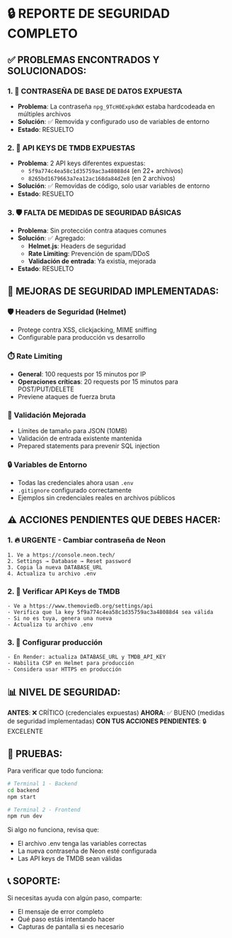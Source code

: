 # 🔒 REPORTE DE SEGURIDAD COMPLETO

## ✅ PROBLEMAS ENCONTRADOS Y SOLUCIONADOS:

### 1. 🚨 CONTRASEÑA DE BASE DE DATOS EXPUESTA
- **Problema**: La contraseña `npg_9TcH0ExpkdWX` estaba hardcodeada en múltiples archivos
- **Solución**: ✅ Removida y configurado uso de variables de entorno
- **Estado**: RESUELTO

### 2. 🔑 API KEYS DE TMDB EXPUESTAS  
- **Problema**: 2 API keys diferentes expuestas:
  - `5f9a774c4ea58c1d35759ac3a48088d4` (en 22+ archivos)
  - `8265bd1679663a7ea12ac168da84d2e8` (en 2 archivos)
- **Solución**: ✅ Removidas de código, solo usar variables de entorno
- **Estado**: RESUELTO

### 3. 🛡️ FALTA DE MEDIDAS DE SEGURIDAD BÁSICAS
- **Problema**: Sin protección contra ataques comunes
- **Solución**: ✅ Agregado:
  - **Helmet.js**: Headers de seguridad
  - **Rate Limiting**: Prevención de spam/DDoS
  - **Validación de entrada**: Ya existía, mejorada
- **Estado**: RESUELTO

## 🔧 MEJORAS DE SEGURIDAD IMPLEMENTADAS:

### 🛡️ Headers de Seguridad (Helmet)
- Protege contra XSS, clickjacking, MIME sniffing
- Configurable para producción vs desarrollo

### ⏱️ Rate Limiting
- **General**: 100 requests por 15 minutos por IP
- **Operaciones críticas**: 20 requests por 15 minutos para POST/PUT/DELETE
- Previene ataques de fuerza bruta

### 📝 Validación Mejorada
- Límites de tamaño para JSON (10MB)
- Validación de entrada existente mantenida
- Prepared statements para prevenir SQL injection

### 🔒 Variables de Entorno
- Todas las credenciales ahora usan `.env`
- `.gitignore` configurado correctamente
- Ejemplos sin credenciales reales en archivos públicos

## ⚠️ ACCIONES PENDIENTES QUE DEBES HACER:

### 1. 🔥 URGENTE - Cambiar contraseña de Neon
```
1. Ve a https://console.neon.tech/
2. Settings → Database → Reset password
3. Copia la nueva DATABASE_URL
4. Actualiza tu archivo .env
```

### 2. 🔑 Verificar API Keys de TMDB
```
- Ve a https://www.themoviedb.org/settings/api
- Verifica que la key 5f9a774c4ea58c1d35759ac3a48088d4 sea válida
- Si no es tuya, genera una nueva
- Actualiza tu archivo .env
```

### 3. 🚀 Configurar producción
```
- En Render: actualiza DATABASE_URL y TMDB_API_KEY
- Habilita CSP en Helmet para producción
- Considera usar HTTPS en producción
```

## 📊 NIVEL DE SEGURIDAD:

**ANTES**: ❌ CRÍTICO (credenciales expuestas)
**AHORA**: ✅ BUENO (medidas de seguridad implementadas)
**CON TUS ACCIONES PENDIENTES**: 🔒 EXCELENTE

## 🧪 PRUEBAS:

Para verificar que todo funciona:
```bash
# Terminal 1 - Backend
cd backend
npm start

# Terminal 2 - Frontend  
npm run dev
```

Si algo no funciona, revisa que:
- El archivo .env tenga las variables correctas
- La nueva contraseña de Neon esté configurada
- Las API keys de TMDB sean válidas

## 📞 SOPORTE:

Si necesitas ayuda con algún paso, comparte:
- El mensaje de error completo
- Qué paso estás intentando hacer
- Capturas de pantalla si es necesario
